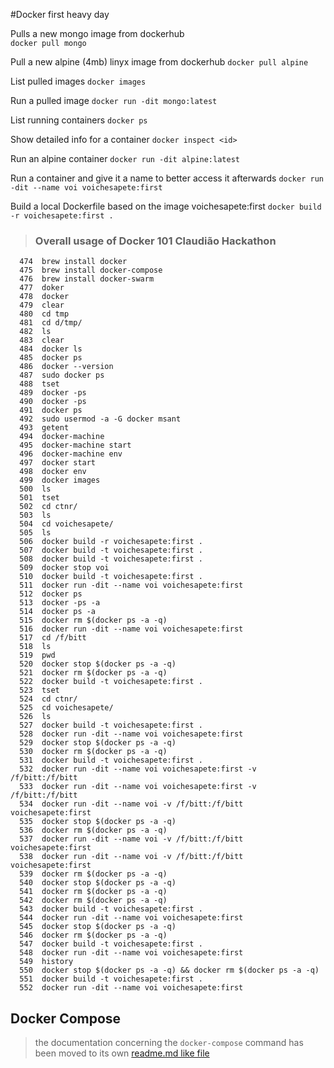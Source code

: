 #Docker first heavy day 


Pulls a new mongo image from dockerhub  
`docker pull mongo`

Pull a new alpine (4mb) linyx image from dockerhub
`docker pull alpine`

List pulled images 
`docker images`

Run a pulled image
`docker run -dit mongo:latest`

List running containers 
`docker ps`

Show detailed info for a container 
`docker inspect <id>`

Run an alpine container 
`docker run -dit alpine:latest`

Run a container and give it a name to better access it afterwards
`docker run -dit --name voi voichesapete:first`

Build a local Dockerfile based on the image voichesapete:first 
`docker build -r voichesapete:first .`

>
> ### Overall usage of Docker 101 Claudião Hackathon 
>

```
  474  brew install docker
  475  brew install docker-compose
  476  brew install docker-swarm
  477  doker
  478  docker
  479  clear
  480  cd tmp
  481  cd d/tmp/
  482  ls
  483  clear
  484  docker ls
  485  docker ps
  486  docker --version
  487  sudo docker ps
  488  tset
  489  docker -ps
  490  docker -ps
  491  docker ps
  492  sudo usermod -a -G docker msant
  493  getent
  494  docker-machine
  495  docker-machine start
  496  docker-machine env
  497  docker start
  498  docker env
  499  docker images
  500  ls
  501  tset
  502  cd ctnr/
  503  ls
  504  cd voichesapete/
  505  ls
  506  docker build -r voichesapete:first .
  507  docker build -t voichesapete:first .
  508  docker build -t voichesapete:first .
  509  docker stop voi
  510  docker build -t voichesapete:first .
  511  docker run -dit --name voi voichesapete:first
  512  docker ps
  513  docker -ps -a
  514  docker ps -a
  515  docker rm $(docker ps -a -q)
  516  docker run -dit --name voi voichesapete:first
  517  cd /f/bitt
  518  ls
  519  pwd
  520  docker stop $(docker ps -a -q)
  521  docker rm $(docker ps -a -q)
  522  docker build -t voichesapete:first .
  523  tset
  524  cd ctnr/
  525  cd voichesapete/
  526  ls
  527  docker build -t voichesapete:first .
  528  docker run -dit --name voi voichesapete:first
  529  docker stop $(docker ps -a -q)
  530  docker rm $(docker ps -a -q)
  531  docker build -t voichesapete:first .
  532  docker run -dit --name voi voichesapete:first -v /f/bitt:/f/bitt
  533  docker run -dit --name voi voichesapete:first -v /f/bitt:/f/bitt
  534  docker run -dit --name voi -v /f/bitt:/f/bitt voichesapete:first
  535  docker stop $(docker ps -a -q)
  536  docker rm $(docker ps -a -q)
  537  docker run -dit --name voi -v /f/bitt:/f/bitt voichesapete:first
  538  docker run -dit --name voi -v /f/bitt:/f/bitt voichesapete:first
  539  docker rm $(docker ps -a -q)
  540  docker stop $(docker ps -a -q)
  541  docker rm $(docker ps -a -q)
  542  docker rm $(docker ps -a -q)
  543  docker build -t voichesapete:first .
  544  docker run -dit --name voi voichesapete:first
  545  docker stop $(docker ps -a -q)
  546  docker rm $(docker ps -a -q)
  547  docker build -t voichesapete:first .
  548  docker run -dit --name voi voichesapete:first
  549  history
  550  docker stop $(docker ps -a -q) && docker rm $(docker ps -a -q)
  551  docker build -t voichesapete:first .
  552  docker run -dit --name voi voichesapete:first
```

## Docker Compose 
> the documentation concerning the `docker-compose` command has been moved to its own [readme.md like file](./docker-compose.md)

